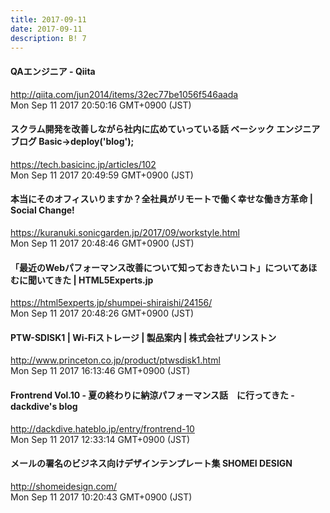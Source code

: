 ```yaml
---
title: 2017-09-11
date: 2017-09-11
description: B! 7
---
```


#### QAエンジニア - Qiita
http://qiita.com/jun2014/items/32ec77be1056f546aada<br>
Mon Sep 11 2017 20:50:16 GMT+0900 (JST)<br>


#### スクラム開発を改善しながら社内に広めていっている話 ベーシック エンジニアブログ  Basic->deploy('blog');
https://tech.basicinc.jp/articles/102<br>
Mon Sep 11 2017 20:49:59 GMT+0900 (JST)<br>


#### 本当にそのオフィスいりますか？全社員がリモートで働く幸せな働き方革命 | Social Change!
https://kuranuki.sonicgarden.jp/2017/09/workstyle.html<br>
Mon Sep 11 2017 20:48:46 GMT+0900 (JST)<br>


#### 「最近のWebパフォーマンス改善について知っておきたいコト」についてあほむに聞いてきた | HTML5Experts.jp
https://html5experts.jp/shumpei-shiraishi/24156/<br>
Mon Sep 11 2017 20:48:26 GMT+0900 (JST)<br>


#### PTW-SDISK1 | Wi-Fiストレージ | 製品案内 | 株式会社プリンストン
http://www.princeton.co.jp/product/ptwsdisk1.html<br>
Mon Sep 11 2017 16:13:46 GMT+0900 (JST)<br>


#### Frontrend Vol.10 - 夏の終わりに納涼パフォーマンス話　に行ってきた - dackdive's blog
http://dackdive.hateblo.jp/entry/frontrend-10<br>
Mon Sep 11 2017 12:33:14 GMT+0900 (JST)<br>


####       メールの署名のビジネス向けデザインテンプレート集 SHOMEI DESIGN    
http://shomeidesign.com/<br>
Mon Sep 11 2017 10:20:43 GMT+0900 (JST)<br>


